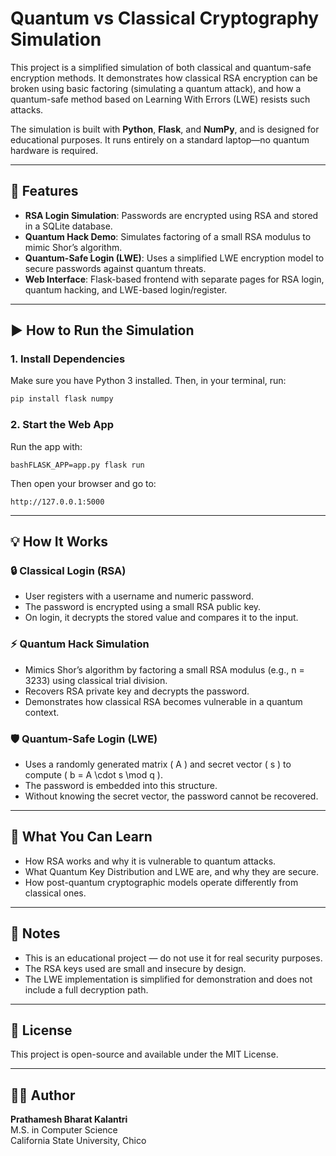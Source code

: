 # Quantum vs Classical Cryptography Simulation

This project is a simplified simulation of both classical and quantum-safe encryption methods. It demonstrates how classical RSA encryption can be broken using basic factoring (simulating a quantum attack), and how a quantum-safe method based on Learning With Errors (LWE) resists such attacks.

The simulation is built with **Python**, **Flask**, and **NumPy**, and is designed for educational purposes. It runs entirely on a standard laptop—no quantum hardware is required.

---

## 🔐 Features

- **RSA Login Simulation**: Passwords are encrypted using RSA and stored in a SQLite database.
- **Quantum Hack Demo**: Simulates factoring of a small RSA modulus to mimic Shor’s algorithm.
- **Quantum-Safe Login (LWE)**: Uses a simplified LWE encryption model to secure passwords against quantum threats.
- **Web Interface**: Flask-based frontend with separate pages for RSA login, quantum hacking, and LWE-based login/register.

---

## ▶️ How to Run the Simulation

### 1. **Install Dependencies**

Make sure you have Python 3 installed. Then, in your terminal, run:

```bash
pip install flask numpy
```

### 2. **Start the Web App**

Run the app with:

```
bashFLASK_APP=app.py flask run
```

Then open your browser and go to:

```
http://127.0.0.1:5000
```

---

## 💡 How It Works

### 🔒 Classical Login (RSA)
- User registers with a username and numeric password.
- The password is encrypted using a small RSA public key.
- On login, it decrypts the stored value and compares it to the input.

### ⚡ Quantum Hack Simulation
- Mimics Shor’s algorithm by factoring a small RSA modulus (e.g., n = 3233) using classical trial division.
- Recovers RSA private key and decrypts the password.
- Demonstrates how classical RSA becomes vulnerable in a quantum context.

### 🛡️ Quantum-Safe Login (LWE)
- Uses a randomly generated matrix \( A \) and secret vector \( s \) to compute \( b = A \cdot s \mod q \).
- The password is embedded into this structure.
- Without knowing the secret vector, the password cannot be recovered.

---

## 🧪 What You Can Learn

- How RSA works and why it is vulnerable to quantum attacks.
- What Quantum Key Distribution and LWE are, and why they are secure.
- How post-quantum cryptographic models operate differently from classical ones.

---

## 📌 Notes

- This is an educational project — do not use it for real security purposes.
- The RSA keys used are small and insecure by design.
- The LWE implementation is simplified for demonstration and does not include a full decryption path.

---

## 📜 License

This project is open-source and available under the MIT License.

---

## 🙋‍♂️ Author

**Prathamesh Bharat Kalantri**  
M.S. in Computer Science  
California State University, Chico

